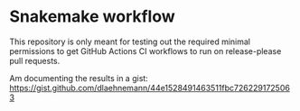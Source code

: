 # Snakemake workflow

This repository is only meant for testing out the required minimal permissions to get GitHub Actions CI workflows to run on release-please pull requests.

Am documenting the results in a gist:
https://gist.github.com/dlaehnemann/44e1528491463511fbc7262291725063

